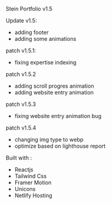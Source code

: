 Stein Portfolio
v1.5

Update v1.5:
- adding footer
- adding some animations

patch v1.5.1:
- fixing expertise indexing

patch v1.5.2
- adding scroll progres animation
- adding website entry animation

patch v1.5.3
- fixing website entry animation bug

patch v1.5.4
- changing img type to webp
- optimize based on lighthouse report

Built with :
- Reactjs
- Tailwind Css
- Framer Motion
- Unicons
- Netlify Hosting
